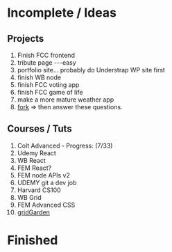 # Incomplete / Ideas

## Projects 

1. Finish FCC frontend
  1. tribute page ---easy
  1. portfolio site... probably do Understrap WP site first
1. finish WB node
1. finish FCC voting app
1. finish FCC game of life
1. make a more mature weather app
1. [fork](https://github.com/h5bp/Front-end-Developer-Interview-Questions) => then answer these questions. 

## Courses / Tuts

1. Colt Advanced - Progress: (7/33)
1. Udemy React
1. WB React
1. FEM React?
1. FEM node APIs v2
1. UDEMY git a dev job
1. Harvard CS100
1. WB Grid
1. FEM Advanced CSS
1. [gridGarden](http://cssgridgarden.com/)

# Finished